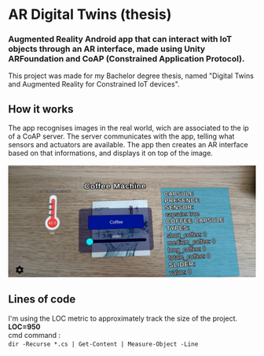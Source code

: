# AR Digital Twins (thesis)
### Augmented Reality Android app that can interact with IoT objects through an AR interface, made using Unity ARFoundation and CoAP (Constrained Application Protocol).
This project was made for my Bachelor degree thesis, named "Digital Twins and Augmented Reality for Constrained IoT devices".

## How it works
The app recognises images in the real world, wich are associated to the ip of a CoAP server. The server communicates with the app, telling what sensors and actuators are available. The app then creates an AR interface based on that informations, and displays it on top of the image.<br><br>
![thesis img](https://github.com/danielenapo/danielenapo.github.io/blob/master/images/thesis.png)

## Lines of code
I'm using the LOC metric to approximately track the size of the project.<br> 
<b>LOC=950</b>
<br>
cmd command :  
`dir -Recurse *.cs | Get-Content | Measure-Object -Line` 
